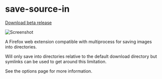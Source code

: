 # save-source-in

[Download beta release](https://github.com/gyng/save-source-in/releases/tag/v0.1)

![Screenshot](docs/screenshot.png)

A Firefox web extension compatible with multiprocess for saving images into directories.

Will only save into directories relative to the default download directory but symlinks can be used to get around this limitation.

See the options page for more information.

